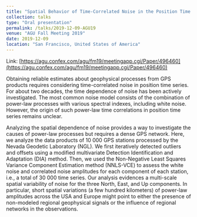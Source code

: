 ```yaml
---
title: "Spatial Behavior of Time-Correlated Noise in the Position Time Series of 10,000 GPS Stations"
collection: talks
type: "Oral presentation"
permalink: /talks/2019-12-09-AGU19
venue: "AGU Fall Meeting 2019"
date: 2019-12-09
location: "San Francisco, United States of America"
---
```


Link: [https://agu.confex.com/agu/fm19/meetingapp.cgi/Paper/496460](https://agu.confex.com/agu/fm19/meetingapp.cgi/Paper/496460)

Obtaining reliable estimates about geophysical processes from GPS products requires considering time-correlated noise in position time series. For about two decades, the time dependence of noise has been actively investigated. The most common noise model consists of the combination of power-law processes with various spectral indexes, including white noise. However, the origin of such power-law time correlations in position time series remains unclear.

Analyzing the spatial dependence of noise provides a way to investigate the causes of power-law processes but requires a dense GPS network. Here, we analyze the data products of 10 000 GPS stations processed by the Nevada Geodetic Laboratory (NGL). We first iteratively detected outliers and offsets using a modified multivariate Detection Identification and Adaptation (DIA) method. Then, we used the Non-Negative Least Squares Variance Component Estimation method (NNLS-VCE) to assess the white noise and correlated noise amplitudes for each component of each station, i.e., a total of 30 000 time series. Our analysis evidences a multi-scale spatial variability of noise for the three North, East, and Up components. In particular, short spatial variations (a few hundred kilometers) of power-law amplitudes across the USA and Europe might point to either the presence of non-modeled regional geophysical signals or the influence of regional networks in the observations.